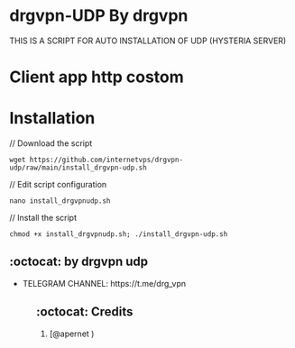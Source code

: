 # drgvpn-UDP By drgvpn

THIS IS A SCRIPT FOR AUTO INSTALLATION OF UDP (HYSTERIA SERVER) 



# Client app http costom




# Installation


// Download the script
```
wget https://github.com/internetvps/drgvpn-udp/raw/main/install_drgvpn-udp.sh
```
// Edit script configuration 
```
nano install_drgvpnudp.sh
```
// Install the script
```
chmod +x install_drgvpnudp.sh; ./install_drgvpn-udp.sh
```

## :octocat: by drgvpn udp
<ul>
 <li>TELEGRAM CHANNEL: https://t.me/drg_vpn</li>
 <ul>
 
## :octocat: Credits

1. [@apernet )
